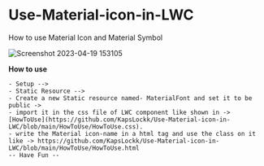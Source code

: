 # Use-Material-icon-in-LWC
How to use Material Icon and Material Symbol

![Screenshot 2023-04-19 153105](https://user-images.githubusercontent.com/96562258/233041021-7401f5fd-e522-4b6c-85ab-8d9faf24dfad.png)

**How to use**
```
- Setup -->
- Static Resource -->
- Create a new Static resource named- MaterialFont and set it to be public ->
- import it in the css file of LWC component like shown in -> [HowToUse](https://github.com/KapsLockk/Use-Material-icon-in-LWC/blob/main/HowToUse/HowToUse.css).
- write the Material icon-name in a html tag and use the class on it like -> https://github.com/KapsLockk/Use-Material-icon-in-LWC/blob/main/HowToUse/HowToUse.html
-- Have Fun --
```

